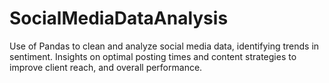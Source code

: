 # SocialMediaDataAnalysis
Use of Pandas to clean and analyze social media data, identifying trends in sentiment. Insights on optimal posting times and content strategies to improve client reach,  and overall performance.
